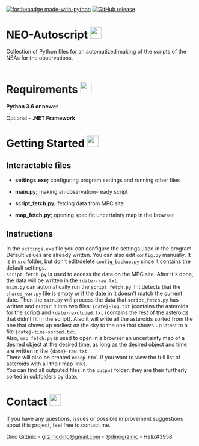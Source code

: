 [![forthebadge made-with-python](http://ForTheBadge.com/images/badges/made-with-python.svg)](https://www.python.org/)
[![GitHub release](https://img.shields.io/github/v/release/9helix/NEO-Autoscript.svg)](https://GitHub.com/9helix/NEO-Autoscript/releases/)


# NEO-Autoscript <img src='https://image.flaticon.com/icons/png/512/547/547436.png' width='30'/>

Collection of Python files for an automatized making of the scripts of the NEAs for the observations.  
&nbsp;

# Requirements <img src='https://image.flaticon.com/icons/png/512/4295/4295919.png' width='30'/>

**Python 3.6 or newer**

Optional - **.NET Framework**

# Getting Started <img src='https://image.flaticon.com/icons/png/512/1321/1321639.png' width='30'/>

## Interactable files

- **settings.exe;** configuring program settings and running other files
- **main<span>.</span>py;** making an observation-ready script
- **script_fetch.py;** fetcing data from MPC site

- **map_fetch.py;** opening specific uncertainty map in the browser

## Instructions

In the `settings.exe` file you can configure the settings used in the program. Default values are already written. You can also edit `config.py` manually. It is in `src` folder, but don't edit/delete `config_backup.py` since it contains the default settings.<br>
`script_fetch.py` is used to access the data on the MPC site. After it's done, the data will be written in the `{date}-raw.txt`.<br>
`main.py` can automatically run the `script_fetch.py` if it detects that the `shared_var.py` file is empty or if the date in it doesn't match the current date. Then the `main.py` will process the data that `script_fetch.py` has written and output it into two files: `{date}-log.txt` (contains the asteroids for the script) and `{date}-excluded.txt` (contains the rest of the asteroids that didn't fit in the script). Also it will write all the asteroids sorted from the one that shows up earliest on the sky to the one that shows up latest to a file `{date}-time-sorted.txt`.<br>
Also, `map_fetch.py` is used to open in a browser an uncertainty map of a desired object at the desired time, as long as the desired object and time are written in the `{date}-raw.txt`.<br>
There will also be created `neocp.html` if you want to view the full list of asteroids with all their map links.<br>
You can find all outputed files in the `output` folder, they are their furtherly sorted in subfolders by date.

# Contact <img src='https://image.flaticon.com/icons/png/512/3062/3062634.png' width='30'/>

If you have any questions, issues or possible improvement suggestions about this project, feel free to contact me.

Dino Gržinić - grzinicdino@gmail.com - [@dinogrzinic](https://www.instagram.com/dinogrzinic/) - Helix#3958
